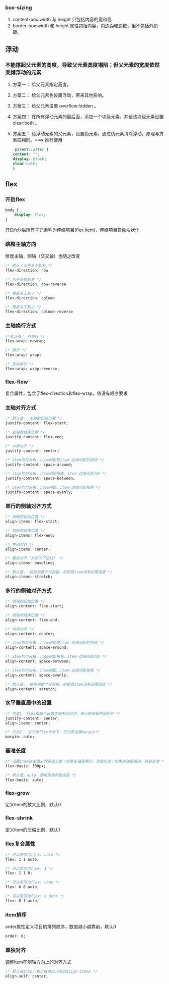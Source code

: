 

#

### box-sizing

1. content-box:width 与 height 只包括内容的宽和高
2. border-box:width 和 height 属性包括内容，内边距和边框，但不包括外边距。


## 浮动

### 不能撑起父元素的高度，导致父元素高度塌陷；但父元素的宽度依然束缚浮动的元素

1. 方案一： 给父元素指定高度。
2. 方案二： 给父元素也设置浮动，带来其他影响。
3. 方案三： 给父元素设置 overflow:hidden 。
4. 方案四： 在所有浮动元素的最后面，添加一个块级元素，并给该块级元素设置 clear:both 。
5. 方案五： 给浮动元素的父元素，设置伪元素，通过伪元素清除浮动，原理与方案四相同。===> 推荐使用

    ```css
    .parent::after {
    content: "";
    display: block;
    clear:both;
    }
    ```


## flex

### 开启flex

```css
body {
    display: flex;
}
```

 开启felx后所有子元素称为伸缩项目(flex item)，伸缩项目自动块状化


### 跳整主轴方向

修改主轴，侧轴（交叉轴）也随之改变
```css
/* 默认：水平从左到右 */
flex-direction: row 

/* 水平从右到左 */
flex-direction: row-reverse

/* 垂直从上到下 */
flex-direction: column

/* 垂直从下到上 */
flex-direction: column-reverse
```

### 主轴换行方式

```css
/*默认值： 不换行 */
flex-wrap: nowrap;

/* 换行 */
flex-wrap: wrap;

/* 反向换行 */
flex-wrap: wrap-reverse;
```

### flex-flow

复合属性，包含了flex-direction和flex-wrap，值没有顺序要求

### 主轴对齐方式

```css
/* 默认值， 主轴的起始位置 */
justify-content: flex-start;

/* 主轴的结束位置 */
justify-content: flex-end;

/* 中间对齐 */
justify-content: center;

/* item均匀分布，item间距是item-边缘间距的两倍 */
justify-content: space-around;

/* item均匀分布，item间距相等，item-边缘间距为0 */
justify-content: space-between;

/* item均匀分布，item间距、item-边缘间距相等 */
justify-content: space-evenly;

```

### 单行的侧轴对齐方式

```css
/* 侧轴的起始位置 */
align-items: flex-start;

/* 侧轴的结束位置 */
align-items: flex-end;

/* 中间对齐 */
align-items: center;

/* 基线对齐（文字的下边线） */
align-items: baseline;

/* 默认值， 拉伸到整个父容器，前提是item没有设置高度 */
align-items: stretch;

```

### 多行的侧轴对齐方式

```css
/* 侧轴的起始位置 */
align-content: flex-start;

/* 侧轴的结束位置 */
align-content: flex-end;

/* 中间对齐 */
align-content: center;

/* item均匀分布，item间距是item-边缘间距的两倍 */
align-content: space-around;

/* item均匀分布，item间距相等，item-边缘间距为0 */
align-content: space-between;

/* item均匀分布，item间距、item-边缘间距相等 */
align-content: space-evenly;

/* 默认值， 拉伸到整个父容器，前提是item没有设置高度 */
align-content: stretch;
```

### 水平垂直居中的设置

```css
/* 方式1. flex布局下设置主轴中间对齐，单行的侧轴中间对齐 */
justify-content: center;
align-items: center;

/* 方式2： 父元素flex布局下，子元素设置margin*/
margin: auto;

```

### 基准长度

```css
/* 设置item在主轴上的基准长度；如果主轴是横向，宽会失效；如果主轴是纵向，高会失效 */
flex-basis: 300px;

/* 默认值，auto，使用原本的宽或高 */
flex-basis: auto;
```

### flex-grow

定义item的放大比例，默认0

### flex-shrink

<!-- 前提是没有设置换行 -->
定义item的压缩比例，默认1


### flex复合属性

<!-- 对顺序要求：flex-grow flex-shrink flex-basis -->
```css
/* 可以简写为flex: auto */
flex: 1 1 auto; 

/* 可以简写为flex: 1 */
flex: 1 1 0; 

/* 可以简写为flex: none */
flex: 0 0 auto; 

/* 可以简写为flex: 0 auto */
flex: 0 1 auto; 
```

### item排序

order属性定义项目的排列顺序，数值越小越靠前，默认0

```css
order: 0;
```

### 单独对齐
调整item在侧轴方向上的对齐方式

```css
/* 默认值auto，表示继承父元素的align-items */
align-self: center;
```

